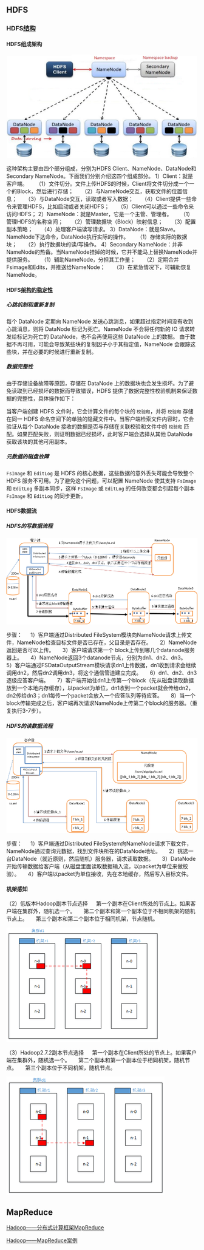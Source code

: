 ## HDFS

### HDFS[结构](https://github.com/Dr11ft/BigDataGuide/tree/master/Hadoop)

#### HDFS组成架构

![HDFS组成架构](.\pic\HDFS组成架构.png)

这种架构主要由四个部分组成，分别为HDFS Client、NameNode、DataNode和Secondary NameNode。下面我们分别介绍这四个组成部分。
1）Client：就是客户端。
  （1）文件切分。文件上传HDFS的时候，Client将文件切分成一个一个的Block，然后进行存储；
  （2）与NameNode交互，获取文件的位置信息；
  （3）与DataNode交互，读取或者写入数据；
  （4）Client提供一些命令来管理HDFS，比如启动或者关闭HDFS；
  （5）Client可以通过一些命令来访问HDFS；
2）NameNode：就是Master，它是一个主管、管理者。
  （1）管理HDFS的名称空间；
  （2）管理数据块（Block）映射信息；
  （3）配置副本策略；
  （4）处理客户端读写请求。
3）DataNode：就是Slave。NameNode下达命令，DataNode执行实际的操作。
  （1）存储实际的数据块；
  （2）执行数据块的读/写操作。
4）Secondary NameNode：并非NameNode的热备。当NameNode挂掉的时候，它并不能马上替换NameNode并提供服务。
  （1）辅助NameNode，分担其工作量；
  （2）定期合并Fsimage和Edits，并推送给NameNode；
  （3）在紧急情况下，可辅助恢复NameNode。

#### HDFS[架构的稳定性](https://github.com/heibaiying/BigData-Notes/blob/master/notes/Hadoop-HDFS.md)

##### 心跳机制和重新复制

每个 DataNode 定期向 NameNode 发送心跳消息，如果超过指定时间没有收到心跳消息，则将 DataNode 标记为死亡。NameNode 不会将任何新的 IO 请求转发给标记为死亡的 DataNode，也不会再使用这些 DataNode 上的数据。 由于数据不再可用，可能会导致某些块的复制因子小于其指定值，NameNode 会跟踪这些块，并在必要的时候进行重新复制。

##### 数据完整性

由于存储设备故障等原因，存储在 DataNode 上的数据块也会发生损坏。为了避免读取到已经损坏的数据而导致错误，HDFS 提供了数据完整性校验机制来保证数据的完整性，具体操作如下：

当客户端创建 HDFS 文件时，它会计算文件的每个块的 `校验和`，并将 `校验和` 存储在同一 HDFS 命名空间下的单独的隐藏文件中。当客户端检索文件内容时，它会验证从每个 DataNode 接收的数据是否与存储在关联校验和文件中的 `校验和` 匹配。如果匹配失败，则证明数据已经损坏，此时客户端会选择从其他 DataNode 获取该块的其他可用副本。

##### 元数据的磁盘故障

`FsImage` 和 `EditLog` 是 HDFS 的核心数据，这些数据的意外丢失可能会导致整个 HDFS 服务不可用。为了避免这个问题，可以配置 NameNode 使其支持 `FsImage` 和 `EditLog` 多副本同步，这样 `FsImage` 或 `EditLog` 的任何改变都会引起每个副本 `FsImage` 和 `EditLog` 的同步更新。

#### HDFS数据流

##### HDFS的写数据流程

![HDFS的写数据流程](.\pic\HDFS的写数据流程.png)

步骤：
  1）客户端通过Distributed FileSystem模块向NameNode请求上传文件，NameNode检查目标文件是否已存在，父目录是否存在。
  2）NameNode返回是否可以上传。
  3）客户端请求第一个 block上传到哪几个datanode服务器上。
  4）NameNode返回3个datanode节点，分别为dn1、dn2、dn3。
  5）客户端通过FSDataOutputStream模块请求dn1上传数据，dn1收到请求会继续调用dn2，然后dn2调用dn3，将这个通信管道建立完成。
  6）dn1、dn2、dn3逐级应答客户端。
  7）客户端开始往dn1上传第一个block（先从磁盘读取数据放到一个本地内存缓存），以packet为单位，dn1收到一个packet就会传给dn2，dn2传给dn3；dn1每传一个packet会放入一个应答队列等待应答。
  8）当一个block传输完成之后，客户端再次请求NameNode上传第二个block的服务器。（重复执行3-7步）。

##### HDFS的读数据流程

![HDFS的读数据流程](.\pic\HDFS的读数据流程.png)

步骤：
  1）客户端通过Distributed FileSystem向NameNode请求下载文件，NameNode通过查询元数据，找到文件块所在的DataNode地址。
  2）挑选一台DataNode（就近原则，然后随机）服务器，请求读取数据。
  3）DataNode开始传输数据给客户端（从磁盘里面读取数据输入流，以packet为单位来做校验）。
  4）客户端以packet为单位接收，先在本地缓存，然后写入目标文件。

#### 机架感知

（2）低版本Hadoop副本节点选择
  第一个副本在Client所处的节点上。如果客户端在集群外，随机选一个。
  第二个副本和第一个副本位于不相同机架的随机节点上。
  第三个副本和第二个副本位于相同机架，节点随机。

![机架感知1](.\pic\机架感知1.png)

（3）Hadoop2.7.2副本节点选择
  第一个副本在Client所处的节点上。如果客户端在集群外，随机选一个。
  第二个副本和第一个副本位于相同机架，随机节点。
  第三个副本位于不同机架，随机节点。

![机架感知2](.\pic\机架感知2.png)



## MapReduce

[Hadoop——分布式计算框架MapReduce](MapReduce.md)

[Hadoop——MapReduce案例](MapReduce案例.md)





